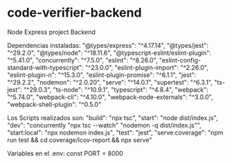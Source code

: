 # code-verifier-backend
Node Express project Backend


Dependencias instaladas:
    "@types/express": "^4.17.14",
    "@types/jest": "^29.2.0",
    "@types/node": "^18.11.6",
    "@typescript-eslint/eslint-plugin": "^5.41.0",
    "concurrently": "^7.5.0",
    "eslint": "^8.26.0",
    "eslint-config-standard-with-typescript": "^23.0.0",
    "eslint-plugin-import": "^2.26.0",
    "eslint-plugin-n": "^15.3.0",
    "eslint-plugin-promise": "^6.1.1",
    "jest": "^29.2.2",
    "nodemon": "^2.0.20",
    "serve": "^14.0.1",
    "supertest": "^6.3.1",
    "ts-jest": "^29.0.3",
    "ts-node": "^10.9.1",
    "typescript": "^4.8.4",
    "webpack": "^5.74.0",
    "webpack-cli": "^4.10.0",
    "webpack-node-externals": "^3.0.0",
    "webpack-shell-plugin": "^0.5.0"

Los Scripts realizados son:
    "build": "npx tsc",
    "start": "node dist/index.js",
    "dev": "concurrently \"npx tsc --watch\" \"nodemon -q dist/index.js\"",
    "start:local": "npx nodemon index.js",
    "test": "jest",
    "serve:coverage": "npm run test && cd coverage/lcov-report && npx serve"


Variables en el .env:
    const PORT = 8000

